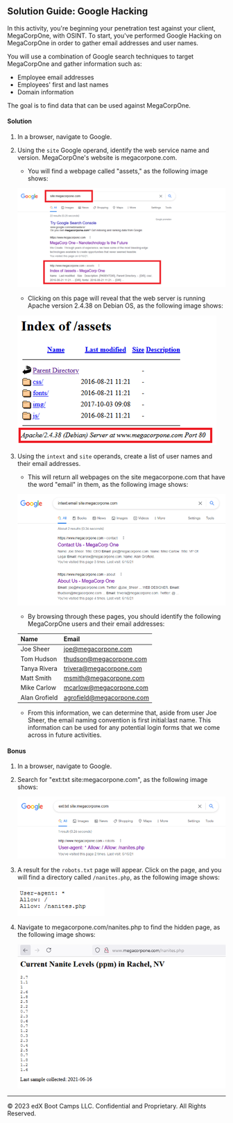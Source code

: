 ## Solution Guide: Google Hacking 

In this activity, you're beginning your penetration test against your client, MegaCorpOne, with OSINT. To start, you've performed Google Hacking on MegaCorpOne in order to gather email addresses and user names.

You will use a combination of Google search techniques to target MegaCorpOne and gather information such as: 

- Employee email addresses
- Employees' first and last names
- Domain information
  
The goal is to find data that can be used against MegaCorpOne.

#### Solution

1. In a browser, navigate to Google. 

2. Using the `site` Google operand, identify the web service name and version. MegaCorpOne's website is megacorpone.com. 

     - You will find a webpage called "assets," as the following image shows: 

     ![A screenshot depicts the search results with the "assets" page highlighted.](../../../images/GHACK_SERVER_INFO.png)
	
	 - Clicking on this page will reveal that the web server is running Apache version 2.4.38 on Debian OS, as the following image shows:
	
	 ![A screenshot depicts the "assets" webpage with the server information highlighted.](../../../images/GHACK_Assets.png)

3. Using the `intext` and `site` operands, create a list of user names and their email addresses.

     - This will return all webpages on the site megacorpone.com that have the word "email" in them, as the following image shows:
	
	 ![A screenshot depicts the search results.](../../../images/GHACK_User_Info.png)

	 - By browsing through these pages, you should identify the following MegaCorpOne users and their email addresses:

	
	 | Name  | Email |
	 | ------| ----- | 
	 | Joe Sheer | joe@megacorpone.com |
	 | Tom Hudson |thudson@megacorpone.com |
	 | Tanya Rivera |trivera@megacorpone.com |
	 | Matt Smith |msmith@megacorpone.com	|
	 | Mike Carlow |mcarlow@megacorpone.com |
	 | Alan Grofield |agrofield@megacorpone.com |
	
     - From this information, we can determine that, aside from user Joe Sheer, the email naming convention is first initial:last name. This information can be used for any potential login forms that we come across in future activities.

#### Bonus

1. In a browser, navigate to Google. 

2. Search for "ext:txt site:megacorpone.com", as the following image shows:

	![A screenshot depicts the Google search.](../../../images/GHACK_Hidden.PNG)

3. A result for the `robots.txt` page will appear. Click on the page, and you will find a directory called `/nanites.php`, as the following image shows:

	![A screenshot depicts the `/nanites.php` directory.](../../../images/GHACK_Hidden2.PNG)

4. Navigate to megacorpone.com/nanites.php to find the hidden page, as the following image shows:

	![A screenshot depicts the hidden page.](../../../images/GHACK_Hidden3.PNG)

---
© 2023 edX Boot Camps LLC. Confidential and Proprietary. All Rights Reserved.



